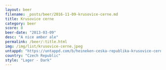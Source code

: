 ```yaml
---
layout: beer
filename: _posts/beer/2016-11-09-krusovice-cerne.md
title: Krusovice cerne
category: beer
score: 8
beer-date: "2013-03-09"
desc: "A nice amber ale"
permalink: /beer/:title.html
img: /img/list/krusovice-cerne.jpeg
untappd: "https://untappd.com/b/heineken-ceska-republika-krusovice-cerne/23586"
country: "Czech Republic"
style: "Lager - Dark"
---
```

